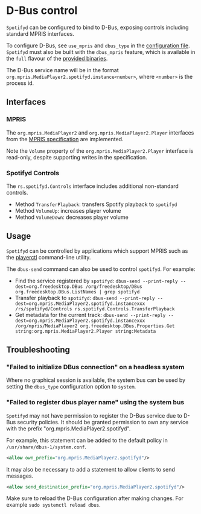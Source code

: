 # D-Bus control

`Spotifyd` can be configured to bind to D-Bus, exposing controls including standard MPRIS interfaces.

To configure D-Bus, see `use_mpris` and `dbus_type` in the [configuration file](../config/File.md). `Spotifyd` must also be built with the `dbus_mpris` feature, which is available in the `full` flavour of the [provided binaries](https://github.com/Spotifyd/spotifyd/releases).

The D-Bus service name will be in the format `org.mpris.MediaPlayer2.spotifyd.instance<number>`, where `<number>` is the process id.

## Interfaces

### MPRIS

The `org.mpris.MediaPlayer2` and `org.mpris.MediaPlayer2.Player` interfaces from the [MPRIS specification](https://specifications.freedesktop.org/mpris-spec/latest/) are implemented.

Note the `Volume` property of the `org.mpris.MediaPlayer2.Player` interface is read-only, despite supporting writes in the specification.

### Spotifyd Controls

The `rs.spotifyd.Controls` interface includes additional non-standard controls.

- Method `TransferPlayback`: transfers Spotify playback to `spotifyd`
- Method `VolumeUp`: increases player volume
- Method `VolumeDown`: decreases player volume

## Usage

`Spotifyd` can be controlled by applications which support MPRIS such as the [playerctl](https://github.com/altdesktop/playerctl) command-line utility.

The `dbus-send` command can also be used to control `spotifyd`. For example:

- Find the service registered by `spotifyd`: `dbus-send --print-reply --dest=org.freedesktop.DBus /org/freedesktop/DBus org.freedesktop.DBus.ListNames | grep spotifyd`
- Transfer playback to `spotifyd`: `dbus-send --print-reply --dest=org.mpris.MediaPlayer2.spotifyd.instancexxx /rs/spotifyd/Controls rs.spotifyd.Controls.TransferPlayback`
- Get metadata for the current track: `dbus-send --print-reply --dest=org.mpris.MediaPlayer2.spotifyd.instancexxx /org/mpris/MediaPlayer2 org.freedesktop.DBus.Properties.Get string:org.mpris.MediaPlayer2.Player string:Metadata`

## Troubleshooting

### "Failed to initialize DBus connection" on a headless system

Where no graphical session is available, the system bus can be used by setting the `dbus_type` configuration option to `system`.

### "Failed to register dbus player name" using the system bus

`Spotifyd` may not have permission to register the D-Bus service due to D-Bus security policies. It should be granted permission to own any service with the prefix "org.mpris.MediaPlayer2.spotifyd".

For example, this statement can be added to the default policy in `/usr/share/dbus-1/system.conf`.

```xml
<allow own_prefix="org.mpris.MediaPlayer2.spotifyd"/>
```

It may also be necessary to add a statement to allow clients to send messages.

```xml
<allow send_destination_prefix="org.mpris.MediaPlayer2.spotifyd"/>
```

Make sure to reload the D-Bus configuration after making changes. For example `sudo systemctl reload dbus`.
